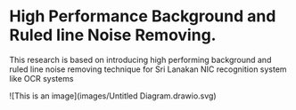 # High Performance Background and Ruled line Noise Removing.

This research is based on introducing high performing background and ruled line noise removing technique for Sri Lanakan NIC recognition system like OCR systems


![This is an image](images/Untitled Diagram.drawio.svg)
